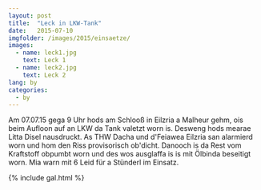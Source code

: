 ```yaml
---
layout: post
title:  "Leck in LKW-Tank"
date:   2015-07-10
imgfolder: /images/2015/einsaetze/
images:
  - name: leck1.jpg
    text: Leck 1
  - name: leck2.jpg
    text: Leck 2
lang: by
categories:
  - by
---
```


Am 07.07.15 gega 9 Uhr hods am Schlooß in Eilzria a Malheur gehm, ois beim Aufloon auf an LKW da Tank valetzt worn is. Desweng hods mearae Litta Disel nausdruckt. As THW Dacha und d'Feiawea Eilzria san alarmierd worn und hom den Riss provisorisch ob'dicht. Danooch is da Rest vom Kraftstoff obpumbt worn und des wos ausglaffa is is mit Ölbinda beseitigt worn. Mia warn mit 6 Leid für a Stünderl im Einsatz.

{% include gal.html %}

